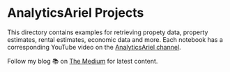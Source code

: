 # AnalyticsAriel Projects
This directory contains examples for retrieving propety data, property estimates, rental estimates, economic data and more. Each notebook has a corresponding YouTube video on the [AnalyticsAriel channel](https://www.youtube.com/c/analyticsariel?view_as=subscriber).

Follow my blog 📚 on [The Medium](https://medium.com/@analyticsariel) for latest content.
